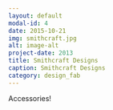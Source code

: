 ```yaml
---
layout: default
modal-id: 4
date: 2015-10-21
img: smithcraft.jpg
alt: image-alt
project-date: 2013
title: Smithcraft Designs
caption: Smithcraft Designs
category: design_fab
---
```

Accessories!